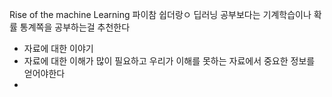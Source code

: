 Rise of the machine Learning
파이참 쉽더랑ㅇ
딥러닝 공부보다는 기계학습이나 확률 통계쪽을 공부하는걸 추천한다

- 자료에 대한 이야기
- 자료에 대한 이해가 많이 필요하고 우리가 이해를 못하는 자료에서 중요한 정보를 얻어야한다
- 